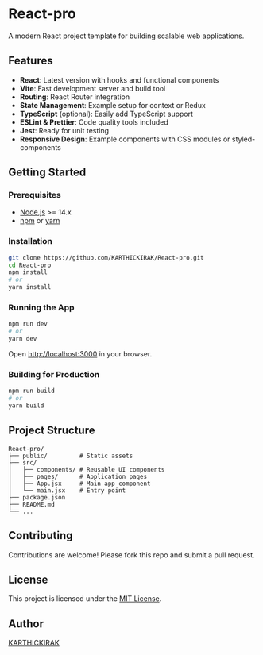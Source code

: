 # React-pro

A modern React project template for building scalable web applications.

## Features

- **React**: Latest version with hooks and functional components
- **Vite**: Fast development server and build tool
- **Routing**: React Router integration
- **State Management**: Example setup for context or Redux
- **TypeScript** (optional): Easily add TypeScript support
- **ESLint & Prettier**: Code quality tools included
- **Jest**: Ready for unit testing
- **Responsive Design**: Example components with CSS modules or styled-components

## Getting Started

### Prerequisites

- [Node.js](https://nodejs.org/) >= 14.x
- [npm](https://www.npmjs.com/) or [yarn](https://yarnpkg.com/)

### Installation

```bash
git clone https://github.com/KARTHICKIRAK/React-pro.git
cd React-pro
npm install
# or
yarn install
```

### Running the App

```bash
npm run dev
# or
yarn dev
```
Open [http://localhost:3000](http://localhost:3000) in your browser.

### Building for Production

```bash
npm run build
# or
yarn build
```

## Project Structure

```
React-pro/
├── public/         # Static assets
├── src/
│   ├── components/ # Reusable UI components
│   ├── pages/      # Application pages
│   ├── App.jsx     # Main app component
│   └── main.jsx    # Entry point
├── package.json
├── README.md
└── ...
```

## Contributing

Contributions are welcome! Please fork this repo and submit a pull request.

## License

This project is licensed under the [MIT License](LICENSE).

## Author

[KARTHICKIRAK](https://github.com/KARTHICKIRAK)
